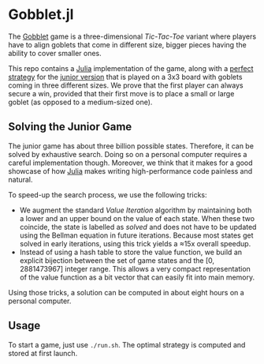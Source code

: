 # Gobblet.jl

The [Gobblet](https://en.wikipedia.org/wiki/Gobblet) game is a three-dimensional
_Tic-Tac-Toe_ variant where players have to align goblets that come in different
size, bigger pieces having the ability to cover smaller ones.

This repo contains a [Julia](https://julialang.org/) implementation of the game,
along with a [perfect strategy](https://en.wikipedia.org/wiki/Solved_game) for
the [junior
version](https://www.blueorangegames.com/index.php/games/gobbletgobblers) that
is played on a 3x3 board with goblets coming in three different sizes. We prove
that the first player can always secure a win, provided that their first move is
to place a small or large goblet (as opposed to a medium-sized one).

## Solving the Junior Game

The junior game has about three billion possible states. Therefore, it can be
solved by exhaustive search. Doing so on a personal computer requires a careful
implementation though. Moreover, we think that it makes for a good showcase of
how [Julia](https://julialang.org/) makes writing high-performance code painless
and natural.

To speed-up the search process, we use the following tricks:

+ We augment the standard _Value Iteration_ algorithm by maintaining both a
lower and an upper bound on the value of each state. When these two coincide,
the state is labelled as _solved_ and does not have to be updated using the
Bellman equation in future iterations. Because most states get solved in early
iterations, using this trick yields a ≈15x overall speedup.
+ Instead of using a hash table to store the value function, we build an
explicit bijection between the set of game states and the
[0, 2881473967] integer range. This allows a very compact representation of the
value function as a bit vector that can easily fit into main memory.

Using those tricks, a solution can be computed in about eight hours on a
personal computer.


## Usage

To start a game, just use `./run.sh`. The optimal strategy is computed and
stored at first launch.
